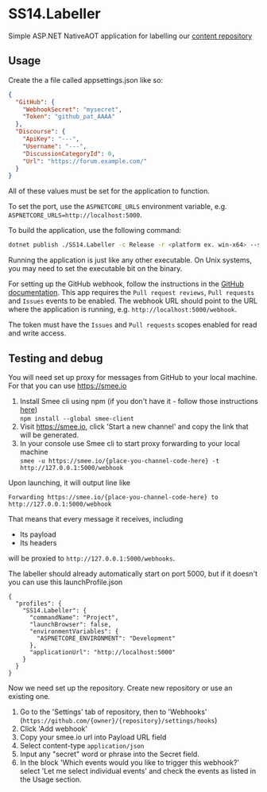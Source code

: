 # SS14.Labeller

Simple ASP.NET NativeAOT application for labelling our [content repository](https://github.com/space-wizards/space-station-14)

## Usage

Create the a file called appsettings.json like so:
```json
{
  "GitHub": {
    "WebhookSecret": "mysecret",
    "Token": "github_pat_AAAA"
  },
  "Discourse": {
    "ApiKey": "---",
    "Username": "---",
    "DiscussionCategoryId": 0,
    "Url": "https://forum.example.com/"
  }
}
```
All of these values must be set for the application to function.

To set the port, use the `ASPNETCORE_URLS` environment variable, e.g. `ASPNETCORE_URLS=http://localhost:5000`.


To build the application, use the following command:

```bash
dotnet publish ./SS14.Labeller -c Release -r <platform ex. win-x64> --self-contained true /p:PublishAot=true
```

Running the application is just like any other executable. On Unix systems, you may need to set the executable bit on the binary.

For setting up the GitHub webhook, follow the instructions in the [GitHub documentation](https://docs.github.com/en/developers/webhooks-and-events/webhooks/creating-webhooks).
This app requires the `Pull request reviews`, `Pull requests` and `Issues` events to be enabled. The webhook URL should point to the URL where the application is running, e.g. `http://localhost:5000/webhook`.

The token must have the `Issues` and `Pull requests` scopes enabled for read and write access.

## Testing and debug

You will need set up proxy for messages from GitHub to your local machine. For that you can use https://smee.io
1. Install Smee cli using npm (if you don't have it - follow those instructions [here](https://docs.npmjs.com/downloading-and-installing-node-js-and-npm))\
``` npm install --global smee-client ```
2. Visit https://smee.io, click 'Start a new channel' and copy the link that will be generated.
3. In your console use Smee cli to start proxy forwarding to your local machine\
```smee -u https://smee.io/{place-you-channel-code-here} -t http://127.0.0.1:5000/webhook```

Upon launching, it will output line like
```
Forwarding https://smee.io/{place-you-channel-code-here} to http://127.0.0.1:5000/webhook
```
That means that every message it receives, including
* Its payload
* Its headers

will be proxied to `http://127.0.0.1:5000/webhooks`.

The labeller should already automatically start on port 5000, but if it doesn't you can use this launchProfile.json
```
{
  "profiles": {
    "SS14.Labeller": {
      "commandName": "Project",
      "launchBrowser": false,
      "environmentVariables": {
        "ASPNETCORE_ENVIRONMENT": "Development"
      },
      "applicationUrl": "http://localhost:5000"
    }
  }
}
```

Now we need set up the repository. Create new repository or use an existing one. 
1. Go to the 'Settings' tab of repository, then to 'Webhooks' (`https://github.com/{owner}/{repository}/settings/hooks`)
2. Click 'Add webhook'
3. Copy your smee.io url into Payload URL field
4. Select content-type ```application/json```
5. Input any "secret" word or phrase into the Secret field.
6. In the block 'Which events would you like to trigger this webhook?' select 'Let me select individual events' and check the events as listed in the Usage section.